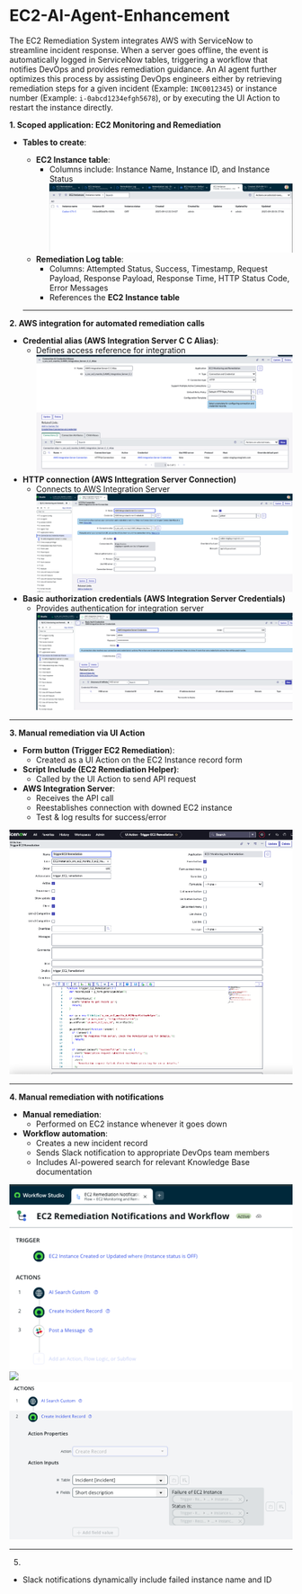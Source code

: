 # EC2-AI-Agent-Enhancement
The EC2 Remediation System integrates AWS with ServiceNow to streamline incident response. When a server goes offline, the event is automatically logged in ServiceNow tables, triggering a workflow that notifies DevOps and provides remediation guidance. An AI agent further optimizes this process by assisting DevOps engineers either by retrieving remediation steps for a given incident (Example: `INC0012345`) or instance number (Example: `i-0abcd1234efgh5678`), or by executing the UI Action to restart the instance directly.

**1. Scoped application: EC2 Monitoring and Remediation**
- **Tables to create**:
  - **EC2 Instance table**: 
    - Columns include: Instance Name, Instance ID, and Instance Status <br>
![](https://github.com/CodeWithLuwam/EC2-AI-Agent-Enhancement/blob/main/Images/EC2%20Instance%20Table-%20AI%20Agent%20Studio%20-%20Update%20Set.png?raw=true)
  - **Remediation Log table**:
    - Columns: Attempted Status, Success, Timestamp, Request Payload, Response Payload, Response Time, HTTP Status Code, Error Messages
    - References the **EC2 Instance table**
  
  ---
**2. AWS integration for automated remediation calls**
- **Credential alias (AWS Integration Server C C Alias)**:
  - Defines access reference for integration <br>
![](https://github.com/CodeWithLuwam/EC2-AI-Agent-Enhancement/blob/main/Images/AWS%20Connection%20&%20Credential%20Alias%20-%20Update%20Set.png?raw=true)
- **HTTP connection (AWS Inttegration Server Connection)**
  - Connects to AWS Integration Server <br>
![](https://github.com/CodeWithLuwam/EC2-AI-Agent-Enhancement/blob/main/Images/AWS%20Connection%20record%20-%20Update%20Set.png?raw=true)
- **Basic authorization credentials (AWS Integration Server Credentials)**
  - Provides authentication for integration server <br>
![](https://github.com/CodeWithLuwam/EC2-AI-Agent-Enhancement/blob/main/Images/AWS%20Credentials%20(Basic%20Auth%20Type)%20-%20Update%20Set.png?raw=true)

---
**3. Manual remediation via UI Action**
  - **Form button (Trigger EC2 Remediation**):
    - Created as a UI Action on the EC2 Instance record form
  - **Script Include (EC2 Remediation Helper)**:
    - Called by the UI Action to send API request
- **AWS Integration Server**:
    - Receives the API call
    - Reestablishes connection with downed EC2 instance
    - Test & log results for success/error
      
![](https://github.com/CodeWithLuwam/EC2-AI-Agent-Enhancement/blob/main/Images/UI%20Action%20-%20Trigger%20EC2%20Remediation%20form%20button.png?raw=true)

---

**4. Manual remediation with notifications**
- **Manual remediation**:
  - Performed on EC2 instance whenever it goes down
- **Workflow automation**:
  - Creates a new incident record
  - Sends Slack notification to appropriate DevOps team members
  - Includes AI-powered search for relevant Knowledge Base documentation
 
![](https://github.com/CodeWithLuwam/EC2-AI-Agent-Enhancement/blob/main/Images/EC2%20Remediation%20Workfloow%20Overview.png?raw=true)
![](https://github.com/CodeWithLuwam/EC2-AI-Agent-Enhancement/blob/main/Images/Action%201%20-%20AI%20Search%20%E2%80%93%20EC2%20Knowledge%20Articles.png?raw=true)
![](https://github.com/CodeWithLuwam/EC2-AI-Agent-Enhancement/blob/main/Images/Action%202%20-%20Incident%20Record%20Creation.png?raw=true)

 ---

5. 
- Slack notifications dynamically include failed instance name and ID
